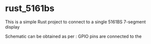 # rust_5161bs

This is a simple Rust project to connect to a single 5161BS 7-segment display

Schematic can be obtained as per : 
GPIO pins are connected to the 